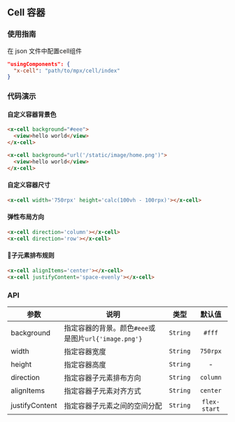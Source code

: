 ## Cell 容器

### 使用指南
在 json 文件中配置cell组件
```json
"usingComponents": {
  "x-cell": "path/to/mpx/cell/index"
}
```

### 代码演示

#### 自定义容器背景色

```html
<x-cell background="#eee">
  <view>hello world</view>
</x-cell>

<x-cell background="url('/static/image/home.png')">
  <view>hello world</view>
</x-cell>
```

#### 自定义容器尺寸

```html
<x-cell width='750rpx' height='calc(100vh - 100rpx)'></x-cell>
```

#### 弹性布局方向

```html
<x-cell direction='column'></x-cell>
<x-cell direction='row'></x-cell>
```

#### 子元素排布规则

```html
<x-cell alignItems='center'></x-cell>
<x-cell justifyContent='space-evenly'></x-cell>
```

### API

| 参数           | 说明                                                 | 类型     | 默认值       |
| -------------- | ---------------------------------------------------- | :------: | :----------: |
| background     | 指定容器的背景。颜色`#eee`或是图片`url{'image.png'}` | `String` | `#fff`       |
| width          | 指定容器宽度                                         | `String` | `750rpx`     |
| height         | 指定容器高度                                         | `String` | -            |
| direction      | 指定容器子元素排布方向                               | `String` | `column`     |
| alignItems     | 指定容器子元素对齐方式                               | `String` | `center`     |
| justifyContent | 指定容器子元素之间的空间分配                         | `String` | `flex-start` |
